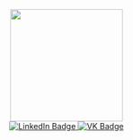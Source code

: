 <div id="header" align="center">
  <img src="https://media.giphy.com/media/dMLmQfCO7lCA2gX3tw/giphy.gif" width="200"/>
  <div id="badges">
    <a href="https://www.linkedin.com/feed/">
      <img src="https://img.shields.io/badge/LinkedIn-blue?style=for-the-badge&logo=linkedin&logoColor=white" alt="LinkedIn Badge"/>
    </a>
    <a href="https://vk.com/id17076573">
      <img src="https://img.shields.io/badge/VKontakte-blue?style=for-the-badge&logo=vk&logoColor=white" alt="VK Badge"/>
    </a>
  </div>
</div>

